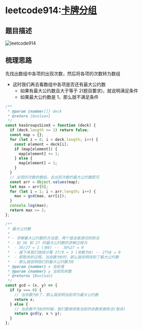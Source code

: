 # leetcode914:[卡牌分组](https://leetcode-cn.com/problems/x-of-a-kind-in-a-deck-of-cards/)

## 题目描述

![leetcode914](https://blog-1256985533.cos.ap-nanjing.myqcloud.com/img/leetcode914_hasGroupsSizeX.png)

## 梳理思路

先找出数组中各项的出现次数，然后将各项的次数转为数组

- 这时我们再去看数组中各项是否还有最大公约数
  - 如果有最大公约数且大于等于 2(题目要求)，就说明满足条件
  - 如果最大公约数是 1，那么就不满足条件

```javascript
/**
 * @param {number[]} deck
 * @return {boolean}
 */
const hasGroupsSizeX = function (deck) {
  if (deck.length <= 1) return false;
  const map = {};
  for (let i = 0; i < deck.length; i++) {
    const element = deck[i];
    if (map[element]) {
      map[element] += 1;
    } else {
      map[element] = 1;
    }
  }
  // 出现的次数的数组，去出现次数的最大公约数即可
  const arr = Object.values(map);
  let max = arr[0];
  for (let i = 1; i < arr.length; i++) {
    max = gcd(max, arr[i]);
  }
  console.log(max);
  return max >= 2;
};

/**
 * 最大公约数
 *
 * - 求解最大公约数的方法是，两个值去做递归的除法
 * - 如 36 和 27 的最大公约数的求解过程为
 *  - 36/27 = 1 (余9) --  36%27 = 9
 *  - 接下来我们继续计算 27/9 = 3 (余数为0) -- 27%9 = 0
 *  - 即取余的过程，当余数为0时，那么就说明找到了最大公约数
 *  - 那么就说明他们的最大公约数为9
 * @param {number} x 当前值
 * @param {number} y 当前的余数
 * @returns {Boolean}
 */
const gcd = (x, y) => {
  if (y === 0) {
    // 当余数为0了，那么就说明当前项为最大公约数
    return x;
  } else {
    // 当余数不为0的时候，我们要继续取当前的余数来做除法(取余)
    return gcd(y, x % y);
  }
};
```
